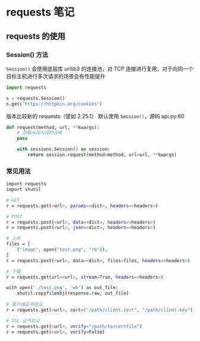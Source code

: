 # requests 笔记

## requests 的使用

### Session() 方法

`Session()` 会使用底层库 urllib3 的连接池，对 TCP 连接进行复用，对于向同一个目标主机进行多次请求的场景会有性能提升

```python
import requests

s = requests.Session()
s.get('https://httpbin.org/cookies')
```

版本比较新的 requests（譬如 2.25.1） 默认使用 `Session()`，源码 api.py:60

```python
def request(method, url, **kwargs):
    # 忽略大段大段的注释
    pass

    with sessions.Session() as session:
        return session.request(method=method, url=url, **kwargs)
```

### 常见用法

```BASH
import requests
import shutil

# GET
r = requests.get(<url>, params=<dict>, headers=<headers>)

# POST
r = requests.post(<url>, data=<dict>, headers=<headers>)
r = requests.post(<url>, json=<dict>, headers=<headers>)

# 上传
files = [
    ("image", open("test.png", "rb")),
]
r = requests.post(<url>, data=<dict>, files=files, headers=<headers>)

# 下载
r = requests.get(url=<url>, stream=True, headers=<headers>)

with open('./test.png', 'wb') as out_file:
    shutil.copyfileobj(response.raw, out_file)
    
# 客户端证书验证
r = requests.get(<url>, cert=("/path/client.cert", "/path/client.key"))

# SSL 证书验证
r = requests.get(<url>, verify="/path/to/certfile")
r = requests.get(<url>, verify=False)
```
